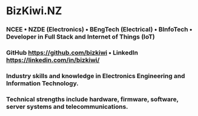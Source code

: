 # BizKiwi.NZ
### NCEE • NZDE (Electronics) • BEngTech (Electrical) • BInfoTech • Developer in Full Stack and Internet of Things (IoT) ###
### GitHub https://github.com/bizkiwi  •  LinkedIn https://linkedin.com/in/bizkiwi/ ###
### Industry skills and knowledge in Electronics Engineering and Information Technology. ###
### Technical strengths include hardware, firmware, software, server systems and telecommunications. ###
